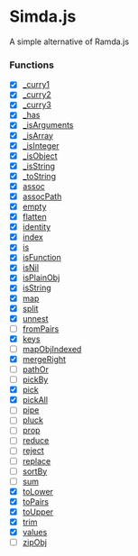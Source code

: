 # Simda.js

A simple alternative of Ramda.js

### Functions
- [x] [_curry1](src/internal/_curry1.js)
- [x] [_curry2](src/internal/_curry2.js)
- [x] [_curry3](src/internal/_curry3.js)
- [x] [_has](src/internal/_has.js)
- [x] [_isArguments](src/internal/_isArguments.js)
- [x] [_isArray](src/internal/_isArray.js)
- [x] [_isInteger](src/internal/_isInteger.js)
- [x] [_isObject](src/internal/_isObject.js)
- [x] [_isString](src/internal/_isString.js)
- [x] [_toString](src/internal/_toString.js)
- [x] [assoc](src/assoc.js)
- [x] [assocPath](src/assocPath.js)
- [x] [empty](src/empty.js)
- [x] [flatten](src/flatten.js)
- [x] [identity](src/identity.js)
- [x] [index](src/index.js)
- [x] [is](src/is.js)
- [x] [isFunction](src/isFunction.js)
- [x] [isNil](src/isNil.js)
- [x] [isPlainObj](src/isPlainObj.js)
- [x] [isString](src/isString.js)
- [x] [map](src/map.js)
- [x] [split](src/split.js)
- [x] [unnest](src/unnest.js)
- [ ] [fromPairs](src/fromPairs.js)
- [x] [keys](src/keys.js)
- [ ] [mapObjIndexed](src/mapObjIndexed.js)
- [x] [mergeRight](src/mergeRight.js)
- [ ] [pathOr](src/pathOr.js)
- [ ] [pickBy](src/pickBy.js)
- [x] [pick](src/pick.js)
- [x] [pickAll](src/pickAll.js)
- [ ] [pipe](src/pipe.js)
- [ ] [pluck](src/pluck.js)
- [ ] [prop](src/prop.js)
- [ ] [reduce](src/reduce.js)
- [ ] [reject](src/reject.js)
- [ ] [replace](src/replace.js)
- [ ] [sortBy](src/sortBy.js)
- [ ] [sum](src/sum.js)
- [x] [toLower](src/toLower.js)
- [x] [toPairs](src/toPairs.js)
- [x] [toUpper](src/toUpper.js)
- [x] [trim](src/trim.js)
- [x] [values](src/values.js)
- [ ] [zipObj](src/zipObj.js)
